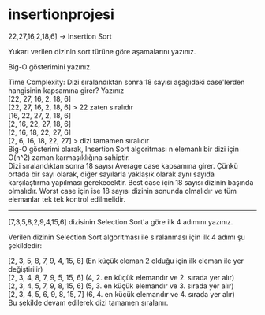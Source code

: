 # insertionprojesi
22,27,16,2,18,6] -> Insertion Sort<br>

Yukarı verilen dizinin sort türüne göre aşamalarını yazınız.<br>

Big-O gösterimini yazınız.<br>

Time Complexity: Dizi sıralandıktan sonra 18 sayısı aşağıdaki case'lerden hangisinin kapsamına girer? Yazınız <br>
 [22, 27, 16, 2, 18, 6] <br>
[22, 27, 16, 2, 18, 6] > 22 zaten sıralıdır<br>
[16, 22, 27, 2, 18, 6]<br>
[2, 16, 22, 27, 18, 6]<br>
[2, 16, 18, 22, 27, 6]<br>
[2, 6, 16, 18, 22, 27] > dizi tamamen sıralıdır<br>
Big-O gösterimi olarak, Insertion Sort algoritması n elemanlı bir dizi için O(n^2) zaman karmaşıklığına sahiptir.<br>
Dizi sıralandıktan sonra 18 sayısı Average case kapsamına girer. Çünkü ortada bir sayı olarak, diğer sayılarla yaklaşık olarak aynı sayıda karşılaştırma yapılması gerekecektir. Best case için 18 sayısı dizinin başında olmalıdır. Worst case için ise 18 sayısı dizinin sonunda olmalıdır ve tüm elemanlar tek tek kontrol edilmelidir.<br>

------------------------------------------------------------------------------------------------------------------

[7,3,5,8,2,9,4,15,6] dizisinin Selection Sort'a göre ilk 4 adımını yazınız. <br>

Verilen dizinin Selection Sort algoritması ile sıralanması için ilk 4 adımı şu şekildedir:<br>

[2, 3, 5, 8, 7, 9, 4, 15, 6] (En küçük eleman 2 olduğu için ilk eleman ile yer değiştirilir)<br>
[2, 3, 4, 8, 7, 9, 5, 15, 6] (4, 2. en küçük elemandır ve 2. sırada yer alır)<br>
[2, 3, 4, 5, 7, 9, 8, 15, 6] (5, 3. en küçük elemandır ve 3. sırada yer alır)<br>
[2, 3, 4, 5, 6, 9, 8, 15, 7] (6, 4. en küçük elemandır ve 4. sırada yer alır)<br>
Bu şekilde devam edilerek dizi tamamen sıralanır.<br>




